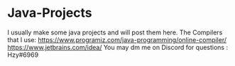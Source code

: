 # Java-Projects
I usually make some java projects and will post them here.
The Compilers that I use:
https://www.programiz.com/java-programming/online-compiler/
https://www.jetbrains.com/idea/
You may dm me on Discord for questions : Hzy#6969
